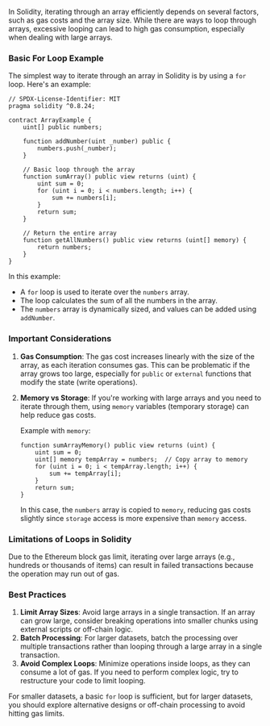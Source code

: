 In Solidity, iterating through an array efficiently depends on several factors, such as gas costs and the array size. While there are ways to loop through arrays, excessive looping can lead to high gas consumption, especially when dealing with large arrays.

### Basic For Loop Example

The simplest way to iterate through an array in Solidity is by using a `for` loop. Here's an example:

```solidity
// SPDX-License-Identifier: MIT
pragma solidity ^0.8.24;

contract ArrayExample {
    uint[] public numbers;

    function addNumber(uint _number) public {
        numbers.push(_number);
    }

    // Basic loop through the array
    function sumArray() public view returns (uint) {
        uint sum = 0;
        for (uint i = 0; i < numbers.length; i++) {
            sum += numbers[i];
        }
        return sum;
    }

    // Return the entire array
    function getAllNumbers() public view returns (uint[] memory) {
        return numbers;
    }
}
```

In this example:

- A `for` loop is used to iterate over the `numbers` array.
- The loop calculates the sum of all the numbers in the array.
- The `numbers` array is dynamically sized, and values can be added using `addNumber`.

### Important Considerations

1. **Gas Consumption**: The gas cost increases linearly with the size of the array, as each iteration consumes gas. This can be problematic if the array grows too large, especially for `public` or `external` functions that modify the state (write operations).

2. **Memory vs Storage**: If you're working with large arrays and you need to iterate through them, using `memory` variables (temporary storage) can help reduce gas costs.

   Example with `memory`:

   ```solidity
   function sumArrayMemory() public view returns (uint) {
       uint sum = 0;
       uint[] memory tempArray = numbers;  // Copy array to memory
       for (uint i = 0; i < tempArray.length; i++) {
           sum += tempArray[i];
       }
       return sum;
   }
   ```

   In this case, the `numbers` array is copied to `memory`, reducing gas costs slightly since `storage` access is more expensive than `memory` access.

### Limitations of Loops in Solidity

Due to the Ethereum block gas limit, iterating over large arrays (e.g., hundreds or thousands of items) can result in failed transactions because the operation may run out of gas.

### Best Practices

1. **Limit Array Sizes**: Avoid large arrays in a single transaction. If an array can grow large, consider breaking operations into smaller chunks using external scripts or off-chain logic.
2. **Batch Processing**: For larger datasets, batch the processing over multiple transactions rather than looping through a large array in a single transaction.
3. **Avoid Complex Loops**: Minimize operations inside loops, as they can consume a lot of gas. If you need to perform complex logic, try to restructure your code to limit looping.

For smaller datasets, a basic `for` loop is sufficient, but for larger datasets, you should explore alternative designs or off-chain processing to avoid hitting gas limits.

